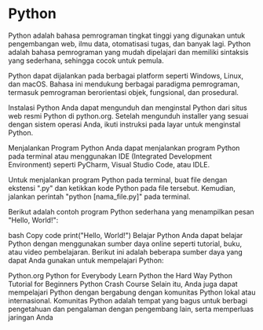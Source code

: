 # Python
Python adalah bahasa pemrograman tingkat tinggi yang digunakan untuk pengembangan web, ilmu data, otomatisasi tugas, dan banyak lagi. Python adalah bahasa pemrograman yang mudah dipelajari dan memiliki sintaksis yang sederhana, sehingga cocok untuk pemula.

Python dapat dijalankan pada berbagai platform seperti Windows, Linux, dan macOS. Bahasa ini mendukung berbagai paradigma pemrograman, termasuk pemrograman berorientasi objek, fungsional, dan prosedural.

Instalasi Python
Anda dapat mengunduh dan menginstal Python dari situs web resmi Python di python.org. Setelah mengunduh installer yang sesuai dengan sistem operasi Anda, ikuti instruksi pada layar untuk menginstal Python.

Menjalankan Program Python
Anda dapat menjalankan program Python pada terminal atau menggunakan IDE (Integrated Development Environment) seperti PyCharm, Visual Studio Code, atau IDLE.

Untuk menjalankan program Python pada terminal, buat file dengan ekstensi ".py" dan ketikkan kode Python pada file tersebut. Kemudian, jalankan perintah "python [nama_file.py]" pada terminal.

Berikut adalah contoh program Python sederhana yang menampilkan pesan "Hello, World!":

bash
Copy code
print("Hello, World!")
Belajar Python
Anda dapat belajar Python dengan menggunakan sumber daya online seperti tutorial, buku, atau video pembelajaran. Berikut ini adalah beberapa sumber daya yang dapat Anda gunakan untuk mempelajari Python:

Python.org
Python for Everybody
Learn Python the Hard Way
Python Tutorial for Beginners
Python Crash Course
Selain itu, Anda juga dapat mempelajari Python dengan bergabung dengan komunitas Python lokal atau internasional. Komunitas Python adalah tempat yang bagus untuk berbagi pengetahuan dan pengalaman dengan pengembang lain, serta memperluas jaringan Anda
